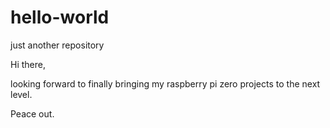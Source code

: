 # hello-world
just another repository

Hi there,

looking forward to finally bringing my raspberry pi zero projects to the next level.

Peace out.
